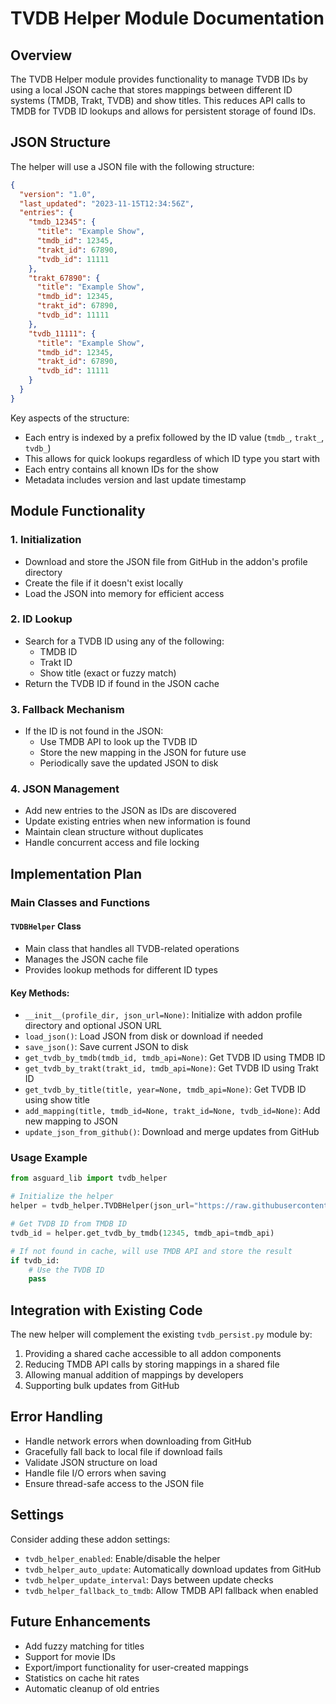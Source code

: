 # TVDB Helper Module Documentation

## Overview

The TVDB Helper module provides functionality to manage TVDB IDs by using a local JSON cache that stores mappings between different ID systems (TMDB, Trakt, TVDB) and show titles. This reduces API calls to TMDB for TVDB ID lookups and allows for persistent storage of found IDs.

## JSON Structure

The helper will use a JSON file with the following structure:

```json
{
  "version": "1.0",
  "last_updated": "2023-11-15T12:34:56Z",
  "entries": {
    "tmdb_12345": {
      "title": "Example Show",
      "tmdb_id": 12345,
      "trakt_id": 67890,
      "tvdb_id": 11111
    },
    "trakt_67890": {
      "title": "Example Show",
      "tmdb_id": 12345,
      "trakt_id": 67890,
      "tvdb_id": 11111
    },
    "tvdb_11111": {
      "title": "Example Show",
      "tmdb_id": 12345,
      "trakt_id": 67890,
      "tvdb_id": 11111
    }
  }
}
```

Key aspects of the structure:
- Each entry is indexed by a prefix followed by the ID value (`tmdb_`, `trakt_`, `tvdb_`)
- This allows for quick lookups regardless of which ID type you start with
- Each entry contains all known IDs for the show
- Metadata includes version and last update timestamp

## Module Functionality

### 1. Initialization
- Download and store the JSON file from GitHub in the addon's profile directory
- Create the file if it doesn't exist locally
- Load the JSON into memory for efficient access

### 2. ID Lookup
- Search for a TVDB ID using any of the following:
  - TMDB ID
  - Trakt ID
  - Show title (exact or fuzzy match)
- Return the TVDB ID if found in the JSON cache

### 3. Fallback Mechanism
- If the ID is not found in the JSON:
  - Use TMDB API to look up the TVDB ID
  - Store the new mapping in the JSON for future use
  - Periodically save the updated JSON to disk

### 4. JSON Management
- Add new entries to the JSON as IDs are discovered
- Update existing entries when new information is found
- Maintain clean structure without duplicates
- Handle concurrent access and file locking

## Implementation Plan

### Main Classes and Functions

#### `TVDBHelper` Class
- Main class that handles all TVDB-related operations
- Manages the JSON cache file
- Provides lookup methods for different ID types

#### Key Methods:
- `__init__(profile_dir, json_url=None)`: Initialize with addon profile directory and optional JSON URL
- `load_json()`: Load JSON from disk or download if needed
- `save_json()`: Save current JSON to disk
- `get_tvdb_by_tmdb(tmdb_id, tmdb_api=None)`: Get TVDB ID using TMDB ID
- `get_tvdb_by_trakt(trakt_id, tmdb_api=None)`: Get TVDB ID using Trakt ID
- `get_tvdb_by_title(title, year=None, tmdb_api=None)`: Get TVDB ID using show title
- `add_mapping(title, tmdb_id=None, trakt_id=None, tvdb_id=None)`: Add new mapping to JSON
- `update_json_from_github()`: Download and merge updates from GitHub

### Usage Example

```python
from asguard_lib import tvdb_helper

# Initialize the helper
helper = tvdb_helper.TVDBHelper(json_url="https://raw.githubusercontent.com/theasguard/Asgard-Updates/main/asg_tvdb.json")

# Get TVDB ID from TMDB ID
tvdb_id = helper.get_tvdb_by_tmdb(12345, tmdb_api=tmdb_api)

# If not found in cache, will use TMDB API and store the result
if tvdb_id:
    # Use the TVDB ID
    pass
```

## Integration with Existing Code

The new helper will complement the existing `tvdb_persist.py` module by:

1. Providing a shared cache accessible to all addon components
2. Reducing TMDB API calls by storing mappings in a shared file
3. Allowing manual addition of mappings by developers
4. Supporting bulk updates from GitHub

## Error Handling

- Handle network errors when downloading from GitHub
- Gracefully fall back to local file if download fails
- Validate JSON structure on load
- Handle file I/O errors when saving
- Ensure thread-safe access to the JSON file

## Settings

Consider adding these addon settings:
- `tvdb_helper_enabled`: Enable/disable the helper
- `tvdb_helper_auto_update`: Automatically download updates from GitHub
- `tvdb_helper_update_interval`: Days between update checks
- `tvdb_helper_fallback_to_tmdb`: Allow TMDB API fallback when enabled

## Future Enhancements

- Add fuzzy matching for titles
- Support for movie IDs
- Export/import functionality for user-created mappings
- Statistics on cache hit rates
- Automatic cleanup of old entries
